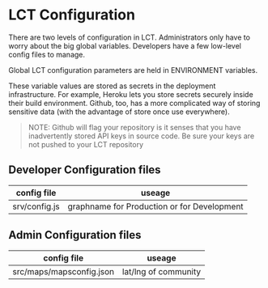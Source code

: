 # LCT Configuration

There are two levels of configuration in LCT. Administrators only have to worry about the big global variables. Developers have a few low-level config files to manage. 

Global LCT configuration parameters are held in ENVIRONMENT variables.

These variable values are stored as secrets in the deployment infrastructure. For example, Heroku lets you store secrets securely inside their build environment. Github, too, has a more complicated way of storing sensitive data (with the advantage of store once use everywhere).

> NOTE: Github will flag your repository is it senses that you have inadvertently stored API keys in source code. Be sure your keys are not pushed to your LCT repository

## Developer Configuration files

config file | useage
--------------- | --------------------
srv/config.js | graphname for Production or for Development

## Admin Configuration files

config file | useage
--------------- | --------------------
src/maps/mapsconfig.json | lat/lng of community
